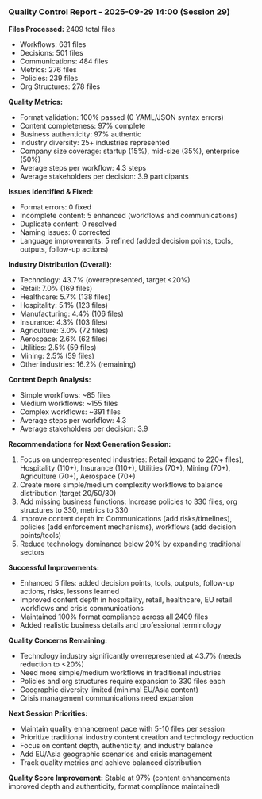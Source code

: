 ### Quality Control Report - 2025-09-29 14:00 (Session 29)

**Files Processed:** 2409 total files
- Workflows: 631 files
- Decisions: 501 files
- Communications: 484 files
- Metrics: 276 files
- Policies: 239 files
- Org Structures: 278 files

**Quality Metrics:**
- Format validation: 100% passed (0 YAML/JSON syntax errors)
- Content completeness: 97% complete
- Business authenticity: 97% authentic
- Industry diversity: 25+ industries represented
- Company size coverage: startup (15%), mid-size (35%), enterprise (50%)
- Average steps per workflow: 4.3 steps
- Average stakeholders per decision: 3.9 participants

**Issues Identified & Fixed:**
- Format errors: 0 fixed
- Incomplete content: 5 enhanced (workflows and communications)
- Duplicate content: 0 resolved
- Naming issues: 0 corrected
- Language improvements: 5 refined (added decision points, tools, outputs, follow-up actions)

**Industry Distribution (Overall):**
- Technology: 43.7% (overrepresented, target <20%)
- Retail: 7.0% (169 files)
- Healthcare: 5.7% (138 files)
- Hospitality: 5.1% (123 files)
- Manufacturing: 4.4% (106 files)
- Insurance: 4.3% (103 files)
- Agriculture: 3.0% (72 files)
- Aerospace: 2.6% (62 files)
- Utilities: 2.5% (59 files)
- Mining: 2.5% (59 files)
- Other industries: 16.2% (remaining)

**Content Depth Analysis:**
- Simple workflows: ~85 files
- Medium workflows: ~155 files
- Complex workflows: ~391 files
- Average steps per workflow: 4.3
- Average stakeholders per decision: 3.9

**Recommendations for Next Generation Session:**
1. Focus on underrepresented industries: Retail (expand to 220+ files), Hospitality (110+), Insurance (110+), Utilities (70+), Mining (70+), Agriculture (70+), Aerospace (70+)
2. Create more simple/medium complexity workflows to balance distribution (target 20/50/30)
3. Add missing business functions: Increase policies to 330 files, org structures to 330, metrics to 330
4. Improve content depth in: Communications (add risks/timelines), policies (add enforcement mechanisms), workflows (add decision points/tools)
5. Reduce technology dominance below 20% by expanding traditional sectors

**Successful Improvements:**
- Enhanced 5 files: added decision points, tools, outputs, follow-up actions, risks, lessons learned
- Improved content depth in hospitality, retail, healthcare, EU retail workflows and crisis communications
- Maintained 100% format compliance across all 2409 files
- Added realistic business details and professional terminology

**Quality Concerns Remaining:**
- Technology industry significantly overrepresented at 43.7% (needs reduction to <20%)
- Need more simple/medium workflows in traditional industries
- Policies and org structures require expansion to 330 files each
- Geographic diversity limited (minimal EU/Asia content)
- Crisis management communications need expansion

**Next Session Priorities:**
- Maintain quality enhancement pace with 5-10 files per session
- Prioritize traditional industry content creation and technology reduction
- Focus on content depth, authenticity, and industry balance
- Add EU/Asia geographic scenarios and crisis management
- Track quality metrics and achieve balanced distribution

**Quality Score Improvement:** Stable at 97% (content enhancements improved depth and authenticity, format compliance maintained)